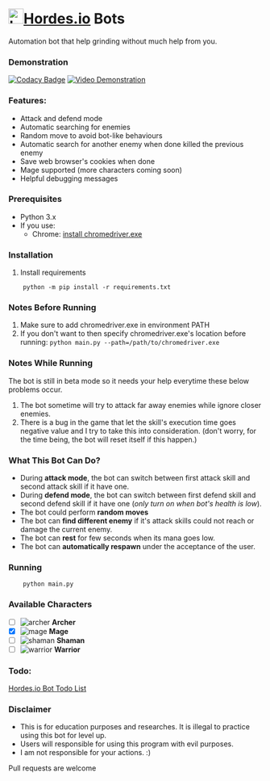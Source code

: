 # <img src="https://hordes.io/data/icons/hordes-icon.svg" alt="hordes.io icon" width="30" height="30">[Hordes.io](https://hordes.io) Bots
Automation bot that help grinding without much help from you.

### Demonstration
[![Codacy Badge](https://api.codacy.com/project/badge/Grade/f7a19f2b318b4243ba1aab240ac652da)](https://app.codacy.com/app/TopKeingt/hordes.io-bots?utm_source=github.com&utm_medium=referral&utm_content=TopKeingt/hordes.io-bots&utm_campaign=Badge_Grade_Dashboard)
[![Video Demonstration](https://img.youtube.com/vi/xRAFMiTzsn0/0.jpg)](https://youtu.be/xRAFMiTzsn0)

### Features:
- Attack and defend mode
- Automatic searching for enemies
- Random move to avoid bot-like behaviours
- Automatic search for another enemy when done killed the previous enemy
- Save web browser's cookies when done 
- Mage supported (more characters coming soon)
- Helpful debugging messages

### Prerequisites
- Python 3.x
- If you use:
    - Chrome: [install chromedriver.exe](https://github.com/SeleniumHQ/selenium/wiki/ChromeDriver#quick-installation)

### Installation
1) Install requirements
```
    python -m pip install -r requirements.txt
```

### Notes Before Running
1) Make sure to add chromedriver.exe in environment PATH
2) If you don't want to then specify chromedriver.exe's location before running: `python main.py --path=/path/to/chromedriver.exe`

### Notes While Running 
The bot is still in beta mode so it needs your help everytime these below problems occur.
1) The bot sometime will try to attack far away enemies while ignore closer enemies.
2) There is a bug in the game that let the skill's execution time goes negative value and I try to take this into consideration. (don't worry, for the time being, the bot will reset itself if this happen.)

### What This Bot Can Do?
- During __attack mode__, the bot can switch between first attack skill and second attack skill if it have one.
- During __defend mode__, the bot can switch between first defend skill and second defend skill if it have one (_only turn on when bot's health is low_).
- The bot could perform __random moves__
- The bot can __find different enemy__ if it's attack skills could not reach or damage the current enemy.
- The bot can __rest__ for few seconds when its mana goes low.
- The bot can __automatically respawn__ under the acceptance of the user.

### Running
```
    python main.py
```

### Available Characters
- [ ] ![archer](https://hordes.io/data/class/class_archer.png)  __Archer__
- [X] ![mage](https://hordes.io/data/class/class_mage.png)  __Mage__
- [ ] ![shaman](https://hordes.io/data/class/class_shaman.png)  __Shaman__
- [ ] ![warrior](https://hordes.io/data/class/class_warrior.png)  __Warrior__

### Todo:
[Hordes.io Bot Todo List](https://github.com/TopKeingt/hordes.io-bots/projects/1)

### Disclaimer
- This is for education purposes and researches. It is illegal to practice using this bot for level up.
- Users will responsible for using this program with evil purposes.
- I am not responsible for your actions. :) 


Pull requests are welcome
